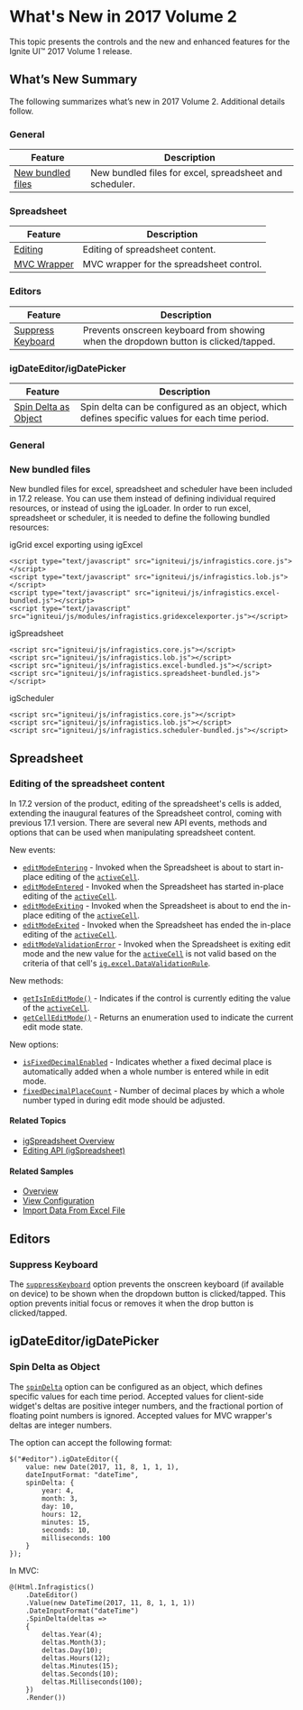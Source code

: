 ﻿<!--
|metadata|
{
    "fileName": "whats-new-in-2017-volume2",
    "controlName": [],
    "tags": []
}
|metadata|
-->

# What's New in 2017 Volume 2

This topic presents the controls and the new and enhanced features for the Ignite UI™ 2017 Volume 1 release.


## What’s New Summary

The following summarizes what’s new in 2017 Volume 2. Additional details follow.

### General
Feature | Description
---|---
[New bundled files](#bundledFiles)| New bundled files for excel, spreadsheet and scheduler.

### Spreadsheet
Feature | Description
---|---
[Editing](#spreadsheetEditing)| Editing of spreadsheet content.
[MVC Wrapper](#spreadsheetMVCWrapper)| MVC wrapper for the spreadsheet control.

### Editors

Feature | Description
---|---
[Suppress Keyboard](#suppressKeyboard)| Prevents onscreen keyboard from showing when the dropdown button is clicked/tapped.

### igDateEditor/igDatePicker

Feature | Description
---|---
[Spin Delta as Object](#spinDeltaObject)| Spin delta can be configured as an object, which defines specific values for each time period.

### General

### <a id="bundledFiles"></a> New bundled files
New bundled files for excel, spreadsheet and scheduler have been included in 17.2 release. You can use them instead of defining individual required resources, or instead of using the igLoader. In order to run excel, spreadsheet or scheduler, it is needed to define the following bundled resources:

igGrid excel exporting using igExcel
```
<script type="text/javascript" src="igniteui/js/infragistics.core.js"></script>
<script type="text/javascript" src="igniteui/js/infragistics.lob.js"></script>
<script type="text/javascript" src="igniteui/js/infragistics.excel-bundled.js"></script>
<script type="text/javascript" src="igniteui/js/modules/infragistics.gridexcelexporter.js"></script>
```

igSpreadsheet
```
<script src="igniteui/js/infragistics.core.js"></script>
<script src="igniteui/js/infragistics.lob.js"></script>
<script src="igniteui/js/infragistics.excel-bundled.js"></script>
<script src="igniteui/js/infragistics.spreadsheet-bundled.js"></script>
```

igScheduler
```
<script src="igniteui/js/infragistics.core.js"></script>
<script src="igniteui/js/infragistics.lob.js"></script>
<script src="igniteui/js/infragistics.scheduler-bundled.js"></script>
```

## Spreadsheet

### <a id="spreadsheetEditing"></a> Editing of the spreadsheet content

In 17.2 version of the product, editing of the spreadsheet's cells is added, extending the inaugural features of the Spreadsheet control, coming with previous 17.1 version. There are several new API events, methods and options that can be used when manipulating spreadsheet content.

New events: 
-   [`editModeEntering`](ui.igspreadsheet#events:editModeEntering) - Invoked when the Spreadsheet is about to start in-place editing of the [`activeCell`](ui.igspreadsheet#options:activeCell).
-   [`editModeEntered`](ui.igspreadsheet#events:editModeEntered) - Invoked when the Spreadsheet has started in-place editing of the [`activeCell`](ui.igspreadsheet#options:activeCell).
-   [`editModeExiting`](ui.igspreadsheet#events:editModeExiting) - Invoked when the Spreadsheet is about to end the in-place editing of the [`activeCell`](ui.igspreadsheet#options:activeCell).
-   [`editModeExited`](ui.igspreadsheet#events:editModeExited) - Invoked when the Spreadsheet has ended the in-place editing of the [`activeCell`](ui.igspreadsheet#options:activeCell).
-   [`editModeValidationError`](ui.igspreadsheet#events:editModeValidationError) - Invoked when the Spreadsheet is exiting edit mode and the new value for the [`activeCell`](ui.igspreadsheet#options:activeCell) is not valid based on the criteria of that cell's [`ig.excel.DataValidationRule`](ig.excel.DataValidationRule).


New methods:
-   [`getIsInEditMode()`](ui.igspreadsheet#methods:getIsInEditMode) - Indicates if the control is currently editing the value of the [`activeCell`](ui.igspreadsheet#options:activeCell).
-   [`getCellEditMode()`](ui.igspreadsheet#methods:getCellEditMode) - Returns an enumeration used to indicate the current edit mode state.

New options:
-   [`isFixedDecimalEnabled`](ui.igspreadsheet#options:isFixedDecimalEnabled) - Indicates whether a fixed decimal place is automatically added when a whole number is entered while in edit mode.
-   [`fixedDecimalPlaceCount`](ui.igspreadsheet#options:fixedDecimalPlaceCount) - Number of decimal places by which a whole number typed in during edit mode should be adjusted.

#### Related Topics
-   [igSpreadsheet Overview](igspreadsheet-overview.html)
-   [Editing API (igSpreadsheet)](igspreadsheet-editing.html) 

#### Related Samples
-   [Overview](%%SamplesUrl%%/spreadsheet/overview)
-   [View Configuration](%%SamplesUrl%%/spreadsheet/create-view-save)
-   [Import Data From Excel File](%%SamplesUrl%%/spreadsheet/loading-data)

## Editors

### <a id="suppressKeyboard"></a> Suppress Keyboard

The [`suppressKeyboard`](ui.igtexteditor#options:suppressKeyboard) option prevents the onscreen keyboard (if available on device) to be shown when the dropdown button is clicked/tapped. This option prevents initial focus or removes it when the drop button is clicked/tapped.

## igDateEditor/igDatePicker

### <a id="spinDeltaObject"></a> Spin Delta as Object

The [`spinDelta`](%%jQueryApiUrl%%/ui.igdateeditor#options:spinDelta) option can be configured as an object, which defines specific values for each time period.
Accepted values for client-side widget's deltas are positive integer numbers, and the fractional portion of floating point numbers is ignored.
Accepted values for MVC wrapper's deltas are integer numbers.

The option can accept the following format:

```
$("#editor").igDateEditor({
    value: new Date(2017, 11, 8, 1, 1, 1),
    dateInputFormat: "dateTime",
    spinDelta: {
        year: 4,
        month: 3,
        day: 10,
        hours: 12,
        minutes: 15,
        seconds: 10,
        milliseconds: 100
    }
});
```

In MVC:
```
@(Html.Infragistics()
	.DateEditor()
	.Value(new DateTime(2017, 11, 8, 1, 1, 1))
    .DateInputFormat("dateTime")
    .SpinDelta(deltas =>
    {
        deltas.Year(4);
        deltas.Month(3);
        deltas.Day(10);
        deltas.Hours(12);
        deltas.Minutes(15);
        deltas.Seconds(10);
        deltas.Milliseconds(100);
    })
	.Render())
```